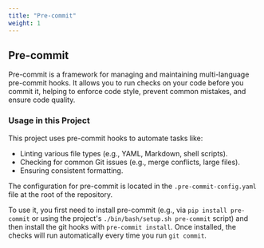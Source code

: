 ```yaml
---
title: "Pre-commit"
weight: 1
---
```


## Pre-commit

Pre-commit is a framework for managing and maintaining multi-language pre-commit hooks. It allows you to run checks on your code before you commit it, helping to enforce code style, prevent common mistakes, and ensure code quality.

### Usage in this Project

This project uses pre-commit hooks to automate tasks like:

*   Linting various file types (e.g., YAML, Markdown, shell scripts).
*   Checking for common Git issues (e.g., merge conflicts, large files).
*   Ensuring consistent formatting.

The configuration for pre-commit is located in the `.pre-commit-config.yaml` file at the root of the repository.

To use it, you first need to install pre-commit (e.g., via `pip install pre-commit` or using the project's `./bin/bash/setup.sh pre-commit` script) and then install the git hooks with `pre-commit install`. Once installed, the checks will run automatically every time you run `git commit`.
